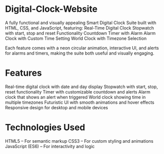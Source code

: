 # Digital-Clock-Website
A fully functional and visually appealing Smart Digital Clock Suite built with HTML, CSS, and JavaScript, featuring:
  Real-Time Digital Clock
  Stopwatch with start, stop and reset Functionality
  Countdown Timer with Alarm
  Alarm Clock with Custom Time Setting
  World Clock with Timezone Selection

Each feature comes with a neon circular animation, interactive UI, and alerts for alarms and timers, making the suite both useful and visually engaging.
# Features
Real-time digital clock with date and day display
Stopwatch with start, stop, reset functionality
Timer with customizable countdown and alerts
Alarm clock that shows an alert when triggered
World clock showing time in multiple timezones
Futuristic UI with smooth animations and hover effects
Responsive design for desktop and mobile devices
# Technologies Used
HTML5 – For semantic markup
CSS3 – For custom styling and animations
JavaScript (ES6) – For interactivity and logic
